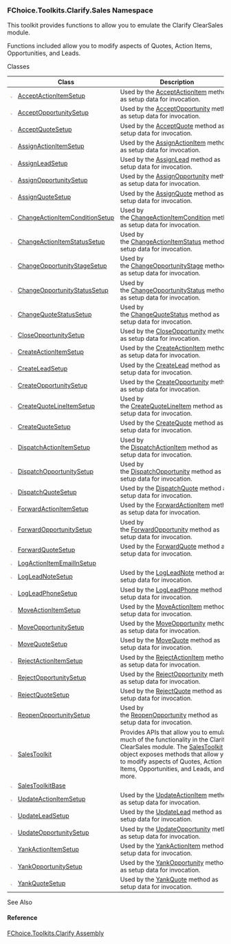 ﻿### FChoice.Toolkits.Clarify.Sales Namespace 

This toolkit provides functions to allow you to emulate the Clarify ClearSales module.

Functions included allow you to modify aspects of Quotes, Action Items, Opportunities, and Leads.

Classes

|   | Class | Description |
| --- | --- | --- |
| ![Class](dotnetimages/Class.png) | [AcceptActionItemSetup](FChoice.Toolkits.Clarify~FChoice.Toolkits.Clarify.Sales.AcceptActionItemSetup.md) | Used by the [AcceptActionItem](FChoice.Toolkits.Clarify~FChoice.Toolkits.Clarify.Sales.SalesToolkit~AcceptActionItem(AcceptActionItemSetup).md) method as setup data for invocation. |
| ![Class](dotnetimages/Class.png) | [AcceptOpportunitySetup](FChoice.Toolkits.Clarify~FChoice.Toolkits.Clarify.Sales.AcceptOpportunitySetup.md) | Used by the [AcceptOpportunity](FChoice.Toolkits.Clarify~FChoice.Toolkits.Clarify.Sales.SalesToolkit~AcceptOpportunity(AcceptOpportunitySetup).md) method as setup data for invocation. |
| ![Class](dotnetimages/Class.png) | [AcceptQuoteSetup](FChoice.Toolkits.Clarify~FChoice.Toolkits.Clarify.Sales.AcceptQuoteSetup.md) | Used by the [AcceptQuote](FChoice.Toolkits.Clarify~FChoice.Toolkits.Clarify.Sales.SalesToolkit~AcceptQuote(AcceptQuoteSetup).md) method as setup data for invocation. |
| ![Class](dotnetimages/Class.png) | [AssignActionItemSetup](FChoice.Toolkits.Clarify~FChoice.Toolkits.Clarify.Sales.AssignActionItemSetup.md) | Used by the [AssignActionItem](FChoice.Toolkits.Clarify~FChoice.Toolkits.Clarify.Sales.SalesToolkit~AssignActionItem(AssignActionItemSetup).md) method as setup data for invocation. |
| ![Class](dotnetimages/Class.png) | [AssignLeadSetup](FChoice.Toolkits.Clarify~FChoice.Toolkits.Clarify.Sales.AssignLeadSetup.md) | Used by the [AssignLead](FChoice.Toolkits.Clarify~FChoice.Toolkits.Clarify.Sales.SalesToolkit~AssignLead(AssignLeadSetup).md) method as setup data for invocation. |
| ![Class](dotnetimages/Class.png) | [AssignOpportunitySetup](FChoice.Toolkits.Clarify~FChoice.Toolkits.Clarify.Sales.AssignOpportunitySetup.md) | Used by the [AssignOpportunity](FChoice.Toolkits.Clarify~FChoice.Toolkits.Clarify.Sales.SalesToolkit~AssignOpportunity(AssignOpportunitySetup).md) method as setup data for invocation. |
| ![Class](dotnetimages/Class.png) | [AssignQuoteSetup](FChoice.Toolkits.Clarify~FChoice.Toolkits.Clarify.Sales.AssignQuoteSetup.md) | Used by the [AssignQuote](FChoice.Toolkits.Clarify~FChoice.Toolkits.Clarify.Sales.SalesToolkit~AssignQuote(AssignQuoteSetup).md) method as setup data for invocation. |
| ![Class](dotnetimages/Class.png) | [ChangeActionItemConditionSetup](FChoice.Toolkits.Clarify~FChoice.Toolkits.Clarify.Sales.ChangeActionItemConditionSetup.md) | Used by the [ChangeActionItemCondition](FChoice.Toolkits.Clarify~FChoice.Toolkits.Clarify.Sales.SalesToolkit~ChangeActionItemCondition(ChangeActionItemConditionSetup).md) method as setup data for invocation. |
| ![Class](dotnetimages/Class.png) | [ChangeActionItemStatusSetup](FChoice.Toolkits.Clarify~FChoice.Toolkits.Clarify.Sales.ChangeActionItemStatusSetup.md) | Used by the [ChangeActionItemStatus](FChoice.Toolkits.Clarify~FChoice.Toolkits.Clarify.Sales.SalesToolkit~ChangeActionItemStatus(ChangeActionItemStatusSetup).md) method as setup data for invocation. |
| ![Class](dotnetimages/Class.png) | [ChangeOpportunityStageSetup](FChoice.Toolkits.Clarify~FChoice.Toolkits.Clarify.Sales.ChangeOpportunityStageSetup.md) | Used by the [ChangeOpportunityStage](FChoice.Toolkits.Clarify~FChoice.Toolkits.Clarify.Sales.SalesToolkitBase~ChangeOpportunityStage.md) method as setup data for invocation. |
| ![Class](dotnetimages/Class.png) | [ChangeOpportunityStatusSetup](FChoice.Toolkits.Clarify~FChoice.Toolkits.Clarify.Sales.ChangeOpportunityStatusSetup.md) | Used by the [ChangeOpportunityStatus](FChoice.Toolkits.Clarify~FChoice.Toolkits.Clarify.Sales.SalesToolkit~ChangeOpportunityStatus(ChangeOpportunityStatusSetup).md) method as setup data for invocation. |
| ![Class](dotnetimages/Class.png) | [ChangeQuoteStatusSetup](FChoice.Toolkits.Clarify~FChoice.Toolkits.Clarify.Sales.ChangeQuoteStatusSetup.md) | Used by the [ChangeQuoteStatus](FChoice.Toolkits.Clarify~FChoice.Toolkits.Clarify.Sales.SalesToolkit~ChangeQuoteStatus(ChangeQuoteStatusSetup).md) method as setup data for invocation. |
| ![Class](dotnetimages/Class.png) | [CloseOpportunitySetup](FChoice.Toolkits.Clarify~FChoice.Toolkits.Clarify.Sales.CloseOpportunitySetup.md) | Used by the [CloseOpportunity](FChoice.Toolkits.Clarify~FChoice.Toolkits.Clarify.Sales.SalesToolkit~CloseOpportunity(CloseOpportunitySetup).md) method as setup data for invocation. |
| ![Class](dotnetimages/Class.png) | [CreateActionItemSetup](FChoice.Toolkits.Clarify~FChoice.Toolkits.Clarify.Sales.CreateActionItemSetup.md) | Used by the [CreateActionItem](FChoice.Toolkits.Clarify~FChoice.Toolkits.Clarify.Sales.SalesToolkit~CreateActionItem(CreateActionItemSetup).md) method as setup data for invocation. |
| ![Class](dotnetimages/Class.png) | [CreateLeadSetup](FChoice.Toolkits.Clarify~FChoice.Toolkits.Clarify.Sales.CreateLeadSetup.md) | Used by the [CreateLead](FChoice.Toolkits.Clarify~FChoice.Toolkits.Clarify.Sales.SalesToolkit~CreateLead(CreateLeadSetup).md) method as setup data for invocation. |
| ![Class](dotnetimages/Class.png) | [CreateOpportunitySetup](FChoice.Toolkits.Clarify~FChoice.Toolkits.Clarify.Sales.CreateOpportunitySetup.md) | Used by the [CreateOpportunity](FChoice.Toolkits.Clarify~FChoice.Toolkits.Clarify.Sales.SalesToolkit~CreateOpportunity(CreateOpportunitySetup).md) method as setup data for invocation. |
| ![Class](dotnetimages/Class.png) | [CreateQuoteLineItemSetup](FChoice.Toolkits.Clarify~FChoice.Toolkits.Clarify.Sales.CreateQuoteLineItemSetup.md) | Used by the [CreateQuoteLineItem](FChoice.Toolkits.Clarify~FChoice.Toolkits.Clarify.Sales.SalesToolkit~CreateQuoteLineItem(CreateQuoteLineItemSetup).md) method as setup data for invocation. |
| ![Class](dotnetimages/Class.png) | [CreateQuoteSetup](FChoice.Toolkits.Clarify~FChoice.Toolkits.Clarify.Sales.CreateQuoteSetup.md) | Used by the [CreateQuote](FChoice.Toolkits.Clarify~FChoice.Toolkits.Clarify.Sales.SalesToolkit~CreateQuote(CreateQuoteSetup).md) method as setup data for invocation. |
| ![Class](dotnetimages/Class.png) | [DispatchActionItemSetup](FChoice.Toolkits.Clarify~FChoice.Toolkits.Clarify.Sales.DispatchActionItemSetup.md) | Used by the [DispatchActionItem](FChoice.Toolkits.Clarify~FChoice.Toolkits.Clarify.Sales.SalesToolkit~DispatchActionItem(DispatchActionItemSetup).md) method as setup data for invocation. |
| ![Class](dotnetimages/Class.png) | [DispatchOpportunitySetup](FChoice.Toolkits.Clarify~FChoice.Toolkits.Clarify.Sales.DispatchOpportunitySetup.md) | Used by the [DispatchOpportunity](FChoice.Toolkits.Clarify~FChoice.Toolkits.Clarify.Sales.SalesToolkit~DispatchOpportunity(DispatchOpportunitySetup).md) method as setup data for invocation. |
| ![Class](dotnetimages/Class.png) | [DispatchQuoteSetup](FChoice.Toolkits.Clarify~FChoice.Toolkits.Clarify.Sales.DispatchQuoteSetup.md) | Used by the [DispatchQuote](FChoice.Toolkits.Clarify~FChoice.Toolkits.Clarify.Sales.SalesToolkit~DispatchQuote(DispatchQuoteSetup).md) method as setup data for invocation. |
| ![Class](dotnetimages/Class.png) | [ForwardActionItemSetup](FChoice.Toolkits.Clarify~FChoice.Toolkits.Clarify.Sales.ForwardActionItemSetup.md) | Used by the [ForwardActionItem](FChoice.Toolkits.Clarify~FChoice.Toolkits.Clarify.Sales.SalesToolkit~ForwardActionItem(ForwardActionItemSetup).md) method as setup data for invocation. |
| ![Class](dotnetimages/Class.png) | [ForwardOpportunitySetup](FChoice.Toolkits.Clarify~FChoice.Toolkits.Clarify.Sales.ForwardOpportunitySetup.md) | Used by the [ForwardOpportunity](FChoice.Toolkits.Clarify~FChoice.Toolkits.Clarify.Sales.SalesToolkit~ForwardOpportunity(ForwardOpportunitySetup).md) method as setup data for invocation. |
| ![Class](dotnetimages/Class.png) | [ForwardQuoteSetup](FChoice.Toolkits.Clarify~FChoice.Toolkits.Clarify.Sales.ForwardQuoteSetup.md) | Used by the [ForwardQuote](FChoice.Toolkits.Clarify~FChoice.Toolkits.Clarify.Sales.SalesToolkit~ForwardQuote(ForwardQuoteSetup).md) method as setup data for invocation. |
| ![Class](dotnetimages/Class.png) | [LogActionItemEmailInSetup](FChoice.Toolkits.Clarify~FChoice.Toolkits.Clarify.Sales.LogActionItemEmailInSetup.md) |   |
| ![Class](dotnetimages/Class.png) | [LogLeadNoteSetup](FChoice.Toolkits.Clarify~FChoice.Toolkits.Clarify.Sales.LogLeadNoteSetup.md) | Used by the [LogLeadNote](FChoice.Toolkits.Clarify~FChoice.Toolkits.Clarify.Sales.SalesToolkit~LogLeadNote(LogLeadNoteSetup).md) method as setup data for invocation. |
| ![Class](dotnetimages/Class.png) | [LogLeadPhoneSetup](FChoice.Toolkits.Clarify~FChoice.Toolkits.Clarify.Sales.LogLeadPhoneSetup.md) | Used by the [LogLeadPhone](FChoice.Toolkits.Clarify~FChoice.Toolkits.Clarify.Sales.SalesToolkit~LogLeadPhone(LogLeadPhoneSetup).md) method as setup data for invocation. |
| ![Class](dotnetimages/Class.png) | [MoveActionItemSetup](FChoice.Toolkits.Clarify~FChoice.Toolkits.Clarify.Sales.MoveActionItemSetup.md) | Used by the [MoveActionItem](FChoice.Toolkits.Clarify~FChoice.Toolkits.Clarify.Sales.SalesToolkit~MoveActionItem(MoveActionItemSetup).md) method as setup data for invocation. |
| ![Class](dotnetimages/Class.png) | [MoveOpportunitySetup](FChoice.Toolkits.Clarify~FChoice.Toolkits.Clarify.Sales.MoveOpportunitySetup.md) | Used by the [MoveOpportunity](FChoice.Toolkits.Clarify~FChoice.Toolkits.Clarify.Sales.SalesToolkit~MoveOpportunity(MoveOpportunitySetup).md) method as setup data for invocation. |
| ![Class](dotnetimages/Class.png) | [MoveQuoteSetup](FChoice.Toolkits.Clarify~FChoice.Toolkits.Clarify.Sales.MoveQuoteSetup.md) | Used by the [MoveQuote](FChoice.Toolkits.Clarify~FChoice.Toolkits.Clarify.Sales.SalesToolkit~MoveQuote(MoveQuoteSetup).md) method as setup data for invocation. |
| ![Class](dotnetimages/Class.png) | [RejectActionItemSetup](FChoice.Toolkits.Clarify~FChoice.Toolkits.Clarify.Sales.RejectActionItemSetup.md) | Used by the [RejectActionItem](FChoice.Toolkits.Clarify~FChoice.Toolkits.Clarify.Sales.SalesToolkit~RejectActionItem(RejectActionItemSetup).md) method as setup data for invocation. |
| ![Class](dotnetimages/Class.png) | [RejectOpportunitySetup](FChoice.Toolkits.Clarify~FChoice.Toolkits.Clarify.Sales.RejectOpportunitySetup.md) | Used by the [RejectOpportunity](FChoice.Toolkits.Clarify~FChoice.Toolkits.Clarify.Sales.SalesToolkit~RejectOpportunity(RejectOpportunitySetup).md) method as setup data for invocation. |
| ![Class](dotnetimages/Class.png) | [RejectQuoteSetup](FChoice.Toolkits.Clarify~FChoice.Toolkits.Clarify.Sales.RejectQuoteSetup.md) | Used by the [RejectQuote](FChoice.Toolkits.Clarify~FChoice.Toolkits.Clarify.Sales.SalesToolkit~RejectQuote(RejectQuoteSetup).md) method as setup data for invocation. |
| ![Class](dotnetimages/Class.png) | [ReopenOpportunitySetup](FChoice.Toolkits.Clarify~FChoice.Toolkits.Clarify.Sales.ReopenOpportunitySetup.md) | Used by the [ReopenOpportunity](FChoice.Toolkits.Clarify~FChoice.Toolkits.Clarify.Sales.SalesToolkit~ReopenOpportunity(ReopenOpportunitySetup).md) method as setup data for invocation. |
| ![Class](dotnetimages/Class.png) | [SalesToolkit](FChoice.Toolkits.Clarify~FChoice.Toolkits.Clarify.Sales.SalesToolkit.md) | Provides APIs that allow you to emulate much of the functionality in the Clarify ClearSales module. The [SalesToolkit](FChoice.Toolkits.Clarify~FChoice.Toolkits.Clarify.Sales.SalesToolkit.md) object exposes methods that allow you to modify aspects of Quotes, Action Items, Opportunities, and Leads, and more. |
| ![Class](dotnetimages/Class.png) | [SalesToolkitBase](FChoice.Toolkits.Clarify~FChoice.Toolkits.Clarify.Sales.SalesToolkitBase.md) |   |
| ![Class](dotnetimages/Class.png) | [UpdateActionItemSetup](FChoice.Toolkits.Clarify~FChoice.Toolkits.Clarify.Sales.UpdateActionItemSetup.md) | Used by the [UpdateActionItem](FChoice.Toolkits.Clarify~FChoice.Toolkits.Clarify.Sales.SalesToolkit~UpdateActionItem(UpdateActionItemSetup).md) method as setup data for invocation. |
| ![Class](dotnetimages/Class.png) | [UpdateLeadSetup](FChoice.Toolkits.Clarify~FChoice.Toolkits.Clarify.Sales.UpdateLeadSetup.md) | Used by the [UpdateLead](FChoice.Toolkits.Clarify~FChoice.Toolkits.Clarify.Sales.SalesToolkit~UpdateLead(UpdateLeadSetup).md) method as setup data for invocation. |
| ![Class](dotnetimages/Class.png) | [UpdateOpportunitySetup](FChoice.Toolkits.Clarify~FChoice.Toolkits.Clarify.Sales.UpdateOpportunitySetup.md) | Used by the [UpdateOpportunity](FChoice.Toolkits.Clarify~FChoice.Toolkits.Clarify.Sales.SalesToolkit~UpdateOpportunity(UpdateOpportunitySetup).md) method as setup data for invocation. |
| ![Class](dotnetimages/Class.png) | [YankActionItemSetup](FChoice.Toolkits.Clarify~FChoice.Toolkits.Clarify.Sales.YankActionItemSetup.md) | Used by the [YankActionItem](FChoice.Toolkits.Clarify~FChoice.Toolkits.Clarify.Sales.SalesToolkit~YankActionItem(YankActionItemSetup).md) method as setup data for invocation. |
| ![Class](dotnetimages/Class.png) | [YankOpportunitySetup](FChoice.Toolkits.Clarify~FChoice.Toolkits.Clarify.Sales.YankOpportunitySetup.md) | Used by the [YankOpportunity](FChoice.Toolkits.Clarify~FChoice.Toolkits.Clarify.Sales.SalesToolkit~YankOpportunity(YankOpportunitySetup).md) method as setup data for invocation. |
| ![Class](dotnetimages/Class.png) | [YankQuoteSetup](FChoice.Toolkits.Clarify~FChoice.Toolkits.Clarify.Sales.YankQuoteSetup.md) | Used by the [YankQuote](FChoice.Toolkits.Clarify~FChoice.Toolkits.Clarify.Sales.SalesToolkit~YankQuote(YankQuoteSetup).md) method as setup data for invocation. |

See Also

#### Reference

[FChoice.Toolkits.Clarify Assembly](FChoice.Toolkits.Clarify.md)